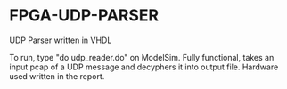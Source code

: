 # FPGA-UDP-PARSER
UDP Parser written in VHDL

To run, type "do udp_reader.do" on ModelSim. 
Fully functional, takes an input pcap of a UDP message and decyphers it into output file. 
Hardware used written in the report. 
